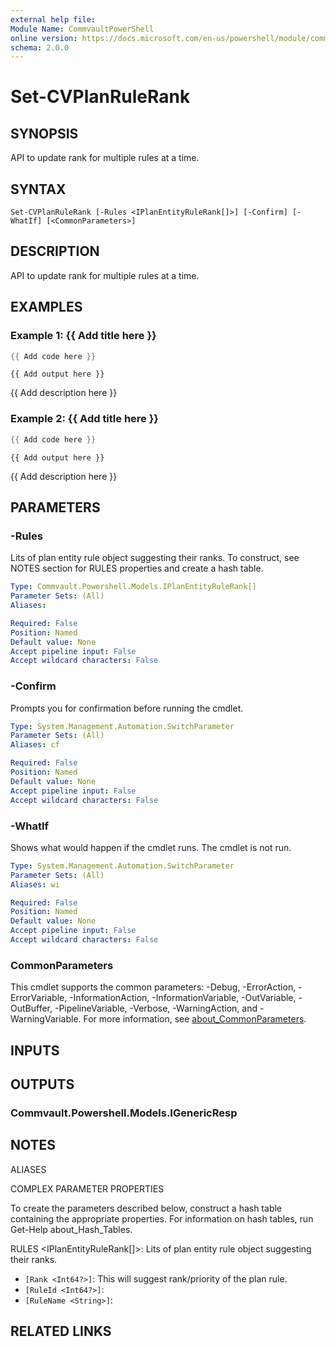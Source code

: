 ```yaml
---
external help file:
Module Name: CommvaultPowerShell
online version: https://docs.microsoft.com/en-us/powershell/module/commvaultpowershell/set-cvplanrulerank
schema: 2.0.0
---
```


# Set-CVPlanRuleRank

## SYNOPSIS
API to update rank for multiple rules at a time.

## SYNTAX

```
Set-CVPlanRuleRank [-Rules <IPlanEntityRuleRank[]>] [-Confirm] [-WhatIf] [<CommonParameters>]
```

## DESCRIPTION
API to update rank for multiple rules at a time.

## EXAMPLES

### Example 1: {{ Add title here }}
```powershell
{{ Add code here }}
```

```output
{{ Add output here }}
```

{{ Add description here }}

### Example 2: {{ Add title here }}
```powershell
{{ Add code here }}
```

```output
{{ Add output here }}
```

{{ Add description here }}

## PARAMETERS

### -Rules
Lits of plan entity rule object suggesting their ranks.
To construct, see NOTES section for RULES properties and create a hash table.

```yaml
Type: Commvault.Powershell.Models.IPlanEntityRuleRank[]
Parameter Sets: (All)
Aliases:

Required: False
Position: Named
Default value: None
Accept pipeline input: False
Accept wildcard characters: False
```

### -Confirm
Prompts you for confirmation before running the cmdlet.

```yaml
Type: System.Management.Automation.SwitchParameter
Parameter Sets: (All)
Aliases: cf

Required: False
Position: Named
Default value: None
Accept pipeline input: False
Accept wildcard characters: False
```

### -WhatIf
Shows what would happen if the cmdlet runs.
The cmdlet is not run.

```yaml
Type: System.Management.Automation.SwitchParameter
Parameter Sets: (All)
Aliases: wi

Required: False
Position: Named
Default value: None
Accept pipeline input: False
Accept wildcard characters: False
```

### CommonParameters
This cmdlet supports the common parameters: -Debug, -ErrorAction, -ErrorVariable, -InformationAction, -InformationVariable, -OutVariable, -OutBuffer, -PipelineVariable, -Verbose, -WarningAction, and -WarningVariable. For more information, see [about_CommonParameters](http://go.microsoft.com/fwlink/?LinkID=113216).

## INPUTS

## OUTPUTS

### Commvault.Powershell.Models.IGenericResp

## NOTES

ALIASES

COMPLEX PARAMETER PROPERTIES

To create the parameters described below, construct a hash table containing the appropriate properties. For information on hash tables, run Get-Help about_Hash_Tables.


RULES <IPlanEntityRuleRank[]>: Lits of plan entity rule object suggesting their ranks.
  - `[Rank <Int64?>]`: This will suggest rank/priority of the plan rule.
  - `[RuleId <Int64?>]`: 
  - `[RuleName <String>]`: 

## RELATED LINKS

